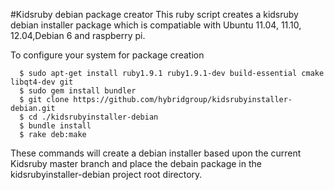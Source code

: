 #Kidsruby debian package creator
This ruby script creates a kidsruby debian installer package which is compatiable with Ubuntu 11.04, 11.10, 12.04,Debian 6 and raspberry pi.

To configure your system for package creation
~~~
  $ sudo apt-get install ruby1.9.1 ruby1.9.1-dev build-essential cmake libqt4-dev git
  $ sudo gem install bundler
  $ git clone https://github.com/hybridgroup/kidsrubyinstaller-debian.git
  $ cd ./kidsrubyinstaller-debian
  $ bundle install
  $ rake deb:make
~~~
These commands will create a debian installer based upon the current Kidsruby master branch and place the debain package in the kidsrubyinstaller-debian project root directory.
